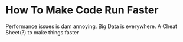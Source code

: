 # How To Make Code Run Faster
Performance issues is dam annoying. Big Data is everywhere. A Cheat Sheet(?) to make things faster

